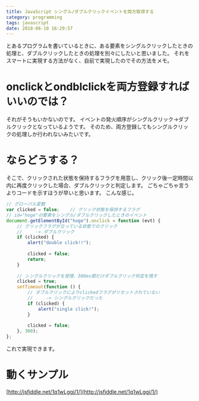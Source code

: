 ```yaml
---
title: JavaScript シングル/ダブルクリックイベントを両方取得する
category: programming
tags: javascript
date: 2018-06-10 16:29:57
---
```


とあるプログラムを書いているときに、ある要素をシングルクリックしたときの処理と、ダブルクリックしたときの処理を別々にしたいと思いました。
それをスマートに実現する方法がなく、自前で実現したのでその方法をメモ。

# onclickとondblclickを両方登録すればいいのでは？
それがそうもいかないのです。
イベントの発火順序がシングルクリック→ダブルクリックとなっているようです。
そのため、両方登録してもシングルクリックの処理しか行われないみたいです。

# ならどうする？
そこで、クリックされた状態を保持するフラグを用意し、クリック後一定時間以内に再度クリックした場合、ダブルクリックと判定します。
ごちゃごちゃ言うよりコードを示すほうが早いと思います。
こんな感じ。

~~~~javascript
// グローバル変数
var clicked = false;	// クリック状態を保持するフラグ
// id="hoge"の要素をシングル/ダブルクリックしたときのイベント
document.getElementById("hoge").onclick = function (evt) {
    // クリックフラグが立っている状態でのクリック
    //     -> ダブルクリック
    if (clicked) {
        alert("double click!!");
        
        clicked = false;
        return;
    }
    
    // シングルクリックを受理、300ms間だけダブルクリック判定を残す
    clicked = true;
    setTimeout(function () {
        // ダブルクリックによりclickedフラグがリセットされていない
        //     -> シングルクリックだった
        if (clicked) {
            alert("single click!");
        }
        
        clicked = false;
    }, 300);
};
~~~~

これで実現できます。

# 動くサンプル

[http://jsfiddle.net/1q1wLggj/1/](http://jsfiddle.net/1q1wLggj/1/)

